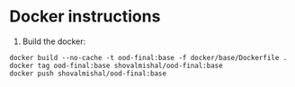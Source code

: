 # Docker instructions
1. Build the docker:
```shell
docker build --no-cache -t ood-final:base -f docker/base/Dockerfile .
docker tag ood-final:base shovalmishal/ood-final:base
docker push shovalmishal/ood-final:base
```
